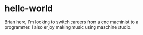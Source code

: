 # hello-world

Brian here, I'm looking to switch careers from a cnc machinist to a programmer. I also enjoy making music using maschine studio.

